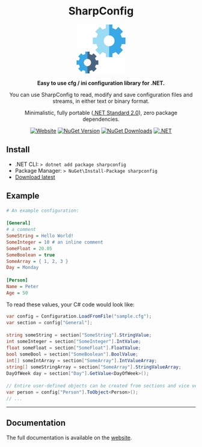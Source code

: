 <div class="title-block" style="text-align: center;" align="center">

# SharpConfig

<p><img title="Polly logo" src="Docs/assets/images/logo.svg" width="130" height="130"></p>

**Easy to use cfg / ini configuration library for .NET.**

You can use SharpConfig to read, modify and save configuration files and streams, in either text or binary format.

Minimalistic, fully portable ([.NET Standard 2.0](https://learn.microsoft.com/en-us/dotnet/standard/net-standard?tabs=net-standard-2-0#select-net-standard-version)), zero package dependencies.

[![Website](https://img.shields.io/badge/Homepage-blue)](https://sharpconfig.org)
[![NuGet Version](https://img.shields.io/nuget/v/sharpconfig)](https://www.nuget.org/packages/sharpconfig) 
[![NuGet Downloads](https://img.shields.io/nuget/dt/sharpconfig)](https://www.nuget.org/packages/sharpconfig)
[![.NET](https://github.com/cdervis/SharpConfig/actions/workflows/dotnet.yml/badge.svg)](https://github.com/cdervis/SharpConfig/actions/workflows/dotnet.yml)

</div>

## Install

- .NET CLI: `> dotnet add package sharpconfig`
- Package Manager: `> NuGet\Install-Package sharpconfig`
- [Download latest](https://github.com/cdervis/SharpConfig/archive/refs/tags/v3.2.9.1.zip)

## Example

```ini
# An example configuration:

[General]
# a comment
SomeString = Hello World!
SomeInteger = 10 # an inline comment
SomeFloat = 20.05
SomeBoolean = true
SomeArray = { 1, 2, 3 }
Day = Monday

[Person]
Name = Peter
Age = 50
```

To read these values, your C# code would look like:

```csharp
var config = Configuration.LoadFromFile("sample.cfg");
var section = config["General"];

string someString = section["SomeString"].StringValue;
int someInteger = section["SomeInteger"].IntValue;
float someFloat = section["SomeFloat"].FloatValue;
bool someBool = section["SomeBoolean"].BoolValue;
int[] someIntArray = section["SomeArray"].IntValueArray;
string[] someStringArray = section["SomeArray"].StringValueArray;
DayOfWeek day = section["Day"].GetValue<DayOfWeek>();

// Entire user-defined objects can be created from sections and vice versa.
var person = config["Person"].ToObject<Person>();
// ...
```

---

## Documentation

The full documentation is available on the [website](https://sharpconfig.org).

